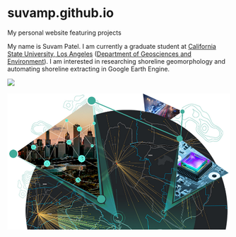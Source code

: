 # suvamp.github.io
My personal website featuring projects

My name is Suvam Patel. I am currently a graduate student at [California State University, Los Angeles](https://www.calstatela.edu) ([Department of Geosciences and Environment](https://www.calstatela.edu/nss/geosciences)). I am interested in researching shoreline geomorphology and automating shoreline extracting in Google Earth Engine.


![](https://www.calstatela.edu/sites/default/files/styles/image_with_side_text/public/users/u450601/geosciences_header.jpg?itok=4_c24rF-)

![](images/GIS.jpeg)

